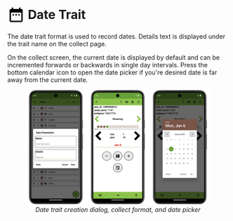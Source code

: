<img ref="date" style="vertical-align: middle;" src="_static/icons/formats/calendar-range.png" width="40px"> Date Trait
===========================================================================

The date trait format is used to record dates.
Details text is displayed under the trait name on the collect page.

On the collect screen, the current date is displayed by default and can be incremented forwards or backwards in single day intervals.
Press the bottom calendar icon to open the date picker if you're desired date is far away from the current date. 

<figure align="center" class="image">
  <img src="_static/images/traits/formats/date_format_joined.png" width="1100px"> 
  <figcaption><i>Date trait creation dialog, collect format, and date picker</i></figcaption> 
</figure>
